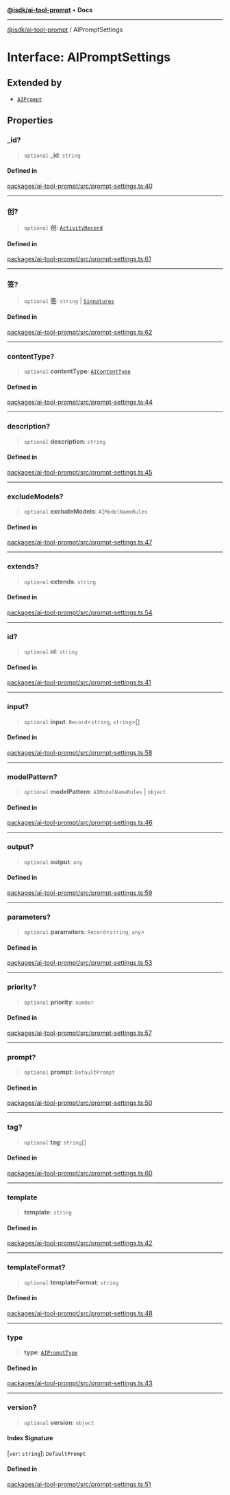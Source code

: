 [**@isdk/ai-tool-prompt**](../README.md) • **Docs**

***

[@isdk/ai-tool-prompt](../globals.md) / AIPromptSettings

# Interface: AIPromptSettings

## Extended by

- [`AIPrompt`](../classes/AIPrompt.md)

## Properties

### \_id?

> `optional` **\_id**: `string`

#### Defined in

[packages/ai-tool-prompt/src/prompt-settings.ts:40](https://github.com/isdk/ai-tool-prompt.js/blob/db68a2def162f8b3a993e98a144d8f84707a7b4f/src/prompt-settings.ts#L40)

***

### 创?

> `optional` **创**: [`ActivityRecord`](ActivityRecord.md)

#### Defined in

[packages/ai-tool-prompt/src/prompt-settings.ts:61](https://github.com/isdk/ai-tool-prompt.js/blob/db68a2def162f8b3a993e98a144d8f84707a7b4f/src/prompt-settings.ts#L61)

***

### 签?

> `optional` **签**: `string` \| [`Signatures`](Signatures.md)

#### Defined in

[packages/ai-tool-prompt/src/prompt-settings.ts:62](https://github.com/isdk/ai-tool-prompt.js/blob/db68a2def162f8b3a993e98a144d8f84707a7b4f/src/prompt-settings.ts#L62)

***

### contentType?

> `optional` **contentType**: [`AIContentType`](../type-aliases/AIContentType.md)

#### Defined in

[packages/ai-tool-prompt/src/prompt-settings.ts:44](https://github.com/isdk/ai-tool-prompt.js/blob/db68a2def162f8b3a993e98a144d8f84707a7b4f/src/prompt-settings.ts#L44)

***

### description?

> `optional` **description**: `string`

#### Defined in

[packages/ai-tool-prompt/src/prompt-settings.ts:45](https://github.com/isdk/ai-tool-prompt.js/blob/db68a2def162f8b3a993e98a144d8f84707a7b4f/src/prompt-settings.ts#L45)

***

### excludeModels?

> `optional` **excludeModels**: `AIModelNameRules`

#### Defined in

[packages/ai-tool-prompt/src/prompt-settings.ts:47](https://github.com/isdk/ai-tool-prompt.js/blob/db68a2def162f8b3a993e98a144d8f84707a7b4f/src/prompt-settings.ts#L47)

***

### extends?

> `optional` **extends**: `string`

#### Defined in

[packages/ai-tool-prompt/src/prompt-settings.ts:54](https://github.com/isdk/ai-tool-prompt.js/blob/db68a2def162f8b3a993e98a144d8f84707a7b4f/src/prompt-settings.ts#L54)

***

### id?

> `optional` **id**: `string`

#### Defined in

[packages/ai-tool-prompt/src/prompt-settings.ts:41](https://github.com/isdk/ai-tool-prompt.js/blob/db68a2def162f8b3a993e98a144d8f84707a7b4f/src/prompt-settings.ts#L41)

***

### input?

> `optional` **input**: `Record`\<`string`, `string`\>[]

#### Defined in

[packages/ai-tool-prompt/src/prompt-settings.ts:58](https://github.com/isdk/ai-tool-prompt.js/blob/db68a2def162f8b3a993e98a144d8f84707a7b4f/src/prompt-settings.ts#L58)

***

### modelPattern?

> `optional` **modelPattern**: `AIModelNameRules` \| `object`

#### Defined in

[packages/ai-tool-prompt/src/prompt-settings.ts:46](https://github.com/isdk/ai-tool-prompt.js/blob/db68a2def162f8b3a993e98a144d8f84707a7b4f/src/prompt-settings.ts#L46)

***

### output?

> `optional` **output**: `any`

#### Defined in

[packages/ai-tool-prompt/src/prompt-settings.ts:59](https://github.com/isdk/ai-tool-prompt.js/blob/db68a2def162f8b3a993e98a144d8f84707a7b4f/src/prompt-settings.ts#L59)

***

### parameters?

> `optional` **parameters**: `Record`\<`string`, `any`\>

#### Defined in

[packages/ai-tool-prompt/src/prompt-settings.ts:53](https://github.com/isdk/ai-tool-prompt.js/blob/db68a2def162f8b3a993e98a144d8f84707a7b4f/src/prompt-settings.ts#L53)

***

### priority?

> `optional` **priority**: `number`

#### Defined in

[packages/ai-tool-prompt/src/prompt-settings.ts:57](https://github.com/isdk/ai-tool-prompt.js/blob/db68a2def162f8b3a993e98a144d8f84707a7b4f/src/prompt-settings.ts#L57)

***

### prompt?

> `optional` **prompt**: `DefaultPrompt`

#### Defined in

[packages/ai-tool-prompt/src/prompt-settings.ts:50](https://github.com/isdk/ai-tool-prompt.js/blob/db68a2def162f8b3a993e98a144d8f84707a7b4f/src/prompt-settings.ts#L50)

***

### tag?

> `optional` **tag**: `string`[]

#### Defined in

[packages/ai-tool-prompt/src/prompt-settings.ts:60](https://github.com/isdk/ai-tool-prompt.js/blob/db68a2def162f8b3a993e98a144d8f84707a7b4f/src/prompt-settings.ts#L60)

***

### template

> **template**: `string`

#### Defined in

[packages/ai-tool-prompt/src/prompt-settings.ts:42](https://github.com/isdk/ai-tool-prompt.js/blob/db68a2def162f8b3a993e98a144d8f84707a7b4f/src/prompt-settings.ts#L42)

***

### templateFormat?

> `optional` **templateFormat**: `string`

#### Defined in

[packages/ai-tool-prompt/src/prompt-settings.ts:48](https://github.com/isdk/ai-tool-prompt.js/blob/db68a2def162f8b3a993e98a144d8f84707a7b4f/src/prompt-settings.ts#L48)

***

### type

> **type**: [`AIPromptType`](../type-aliases/AIPromptType.md)

#### Defined in

[packages/ai-tool-prompt/src/prompt-settings.ts:43](https://github.com/isdk/ai-tool-prompt.js/blob/db68a2def162f8b3a993e98a144d8f84707a7b4f/src/prompt-settings.ts#L43)

***

### version?

> `optional` **version**: `object`

#### Index Signature

 \[`ver`: `string`\]: `DefaultPrompt`

#### Defined in

[packages/ai-tool-prompt/src/prompt-settings.ts:51](https://github.com/isdk/ai-tool-prompt.js/blob/db68a2def162f8b3a993e98a144d8f84707a7b4f/src/prompt-settings.ts#L51)
